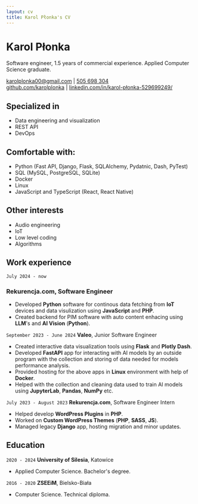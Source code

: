 ```yaml
---
layout: cv
title: Karol Płonka's CV
---
```

# Karol Płonka
Software engineer, 1.5 years of commercial experience. Applied Computer Science graduate.

<div id="webaddress">
<a href="mailto:karolplonka00@gmail.com">karolplonka00@gmail.com</a>
| <a href="tel:505698304">505 698 304</a>
</div>

<div id="webaddress">
<a href="https://github.com/KarolPlonka/">github.com/karolplonka</a>
| <a href="https://www.linkedin.com/in/karol-p%C5%82onka-529699249/">linkedin.com/in/karol-płonka-529699249/</a> 
</div>

## Specialized in
- Data engineering and visualization
- REST API
- DevOps

## Comfortable with:
- Python (Fast API, Django, Flask, SQLAlchemy, Pydatnic, Dash, PyTest)
- SQL (MySQL, PostgreSQL, SQLite)
- Docker
- Linux
- JavaScript and TypeScript (React, React Native)

## Other interests
- Audio engineering
- IoT
- Low level coding
- Algorithms

## Work experience
`July 2024 - now`
### __Rekurencja.com__, Software Engineer
- Developed __Python__ software for continous data fetching from __IoT__ devices and data visulization using __JavaScript__ and __PHP__. 
- Created backend for PIM software with auto content enhacing using __LLM__'s and __AI Vision__ (__Python__).

`September 2023 - June 2024`
__Valeo__, Junior Software Engineer
- Created interactive data visualization tools using __Flask__ and __Plotly Dash__.
- Developed __FastAPI__ app for interacting with AI models by an outside program with the collection and storing of data needed for models performance analysis.
- Provided hosting for the above apps in __Linux__ environment with help of __Docker__.
- Helped with the collection and cleaning data used to train AI models using __JupyterLab__, __Pandas__, __NumPy__ etc.

`July 2023 - August 2023`
__Rekurencja.com__, Software Engineer Intern
- Helped develop __WordPress Plugins__ in __PHP__.
- Worked on __Custom WordPress Themes__ (__PHP__, __SASS__, __JS__).
- Managed legacy __Django__ app, hosting migration and minor updates.

## Education
`2020 - 2024`
__University of Silesia__, Katowice
- Applied Computer Science. Bachelor's degree.

`2016 - 2020`
__ZSEEiM__, Bielsko-Biała
- Computer Science. Technical diploma.

<!-- ### Footer
Last updated: October 2024 -->

